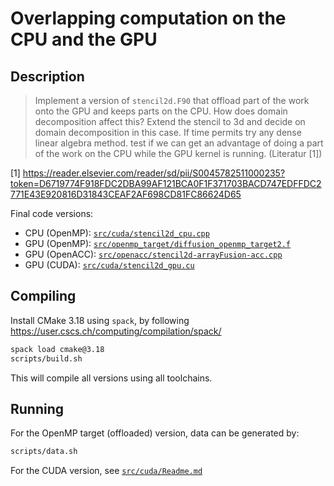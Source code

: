 # Overlapping computation on the CPU and the GPU

## Description

> Implement a version of `stencil2d.F90` that offload part of the work onto the GPU and keeps parts on the CPU. How does domain decomposition affect this? Extend the stencil to 3d and decide on domain decomposition in this case. If time permits try any dense linear algebra method. test if we can get an advantage of doing a part of the work on the CPU while the GPU kernel is running. (Literatur [1])

[1] https://reader.elsevier.com/reader/sd/pii/S0045782511000235?token=D6719774F918FDC2DBA99AF121BCA0F1F371703BACD747EDFFDC2771E43E920816D31843CEAF2AF698CD81FC86624D65

Final code versions:
 - CPU (OpenMP): [`src/cuda/stencil2d_cpu.cpp`](src/cuda/stencil2d_cpu.cpp)
 - GPU (OpenMP): [`src/openmp_target/diffusion_openmp_target2.f`](src/openmp_target/diffussion_openmp_target2.f)
 - GPU (OpenACC): [`src/openacc/stencil2d-arrayFusion-acc.cpp`](src/openacc/stencil2d-arrayFusion-acc.cpp)
 - GPU (CUDA): [`src/cuda/stencil2d_gpu.cu`](src/cuda/stencil2d_gpu.cu)

## Compiling
Install CMake 3.18 using `spack`, by following https://user.cscs.ch/computing/compilation/spack/

```bash
spack load cmake@3.18
scripts/build.sh
```

This will compile all versions using all toolchains.

## Running
For the OpenMP target (offloaded) version, data can be generated by:

```bash
scripts/data.sh
```

For the CUDA version, see [`src/cuda/Readme.md`](src/cuda/Readme.md)

